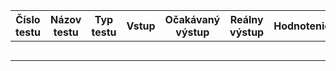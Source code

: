 | Číslo testu| Názov testu | Typ testu | Vstup | Očakávaný výstup | Reálny výstup | Hodnotenie |Poznámky        |
|----------- |-------------|-----------|-------|------------------|---------------|------------|----------------| 
|            |             |           |       |                  |               |            |                |
|            |             |           |       |                  |               |            |                |
|            |             |           |       |                  |               |            |                |
|            |             |           |       |                  |               |            |                |
|            |             |           |       |                  |               |            |                |
